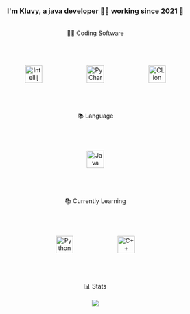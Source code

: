 ### <div align="center">I'm Kluvy, a java developer 👨‍💻 working since 2021 🚀</div>
<br/>
<div align="center">👨‍💻 Coding Software</div>
<br/>
<div align="center">
<img style="margin: 50px" src="https://seeklogo.com/images/I/intellij-idea-logo-F0395EF783-seeklogo.com.png" alt="Intellij" height="40" />
<img style="margin: 50px" src="https://seeklogo.com/images/P/pycharm-logo-51B1427388-seeklogo.com.png" alt="PyCharm" height="40" />
<img style="margin: 50px" src="https://seeklogo.com/images/C/clion-logo-7874C69D7F-seeklogo.com.png" alt="CLion" height="40" />
</div>
<br/>
<div align="center">📚 Language</div>
<br/>
<div align="center">
<img style="margin: 50px" src="https://seeklogo.com/images/J/java-logo-41D4155FC3-seeklogo.com.png" alt="Java" height="40" />
</div>
<br/>
<div align="center">📚 Currently Learning</div>
<br/>
<div align="center">
<img style="margin: 50px" src="https://seeklogo.com/images/P/python-logo-A32636CAA3-seeklogo.com.png" alt="Python" height="40" />
<img style="margin: 50px" src="https://seeklogo.com/images/C/c-logo-1B1817C041-seeklogo.com.png" alt="C++" height="40" />
</div>
<br/>
<div align="center">📊 Stats</div>
<br/>
<div align="center"><img src="https://github-readme-stats.vercel.app/api/top-langs/?username=NotKluvy&hide_border=true&layout=compact" align="center" /></div>
